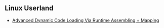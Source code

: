 
## Linux Userland
- [Advanced Dynamic Code Loading Via Runtime Assembling + Mapping](advanced_dynamic_code_loading_1)
